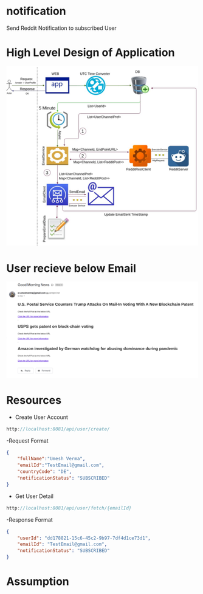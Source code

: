 # notification
Send Reddit Notification to subscribed User

# High Level Design of Application

![](notification.jpg) 

# User recieve below Email 
![](Template.png)

# Resources 

- Create User Account
```java
http://localhost:8081/api/user/create/
```
-Request Format
```json
{
	"fullName":"Umesh Verma",
	"emailId":"TestEmail@gmail.com",
	"countryCode": "DE",
	"notificationStatus": "SUBSCRIBED"
}
```

- Get User Detail
```java
http://localhost:8081/api/user/fetch/{emailId}
```
-Response Format
```json
{
    "userId": "dd178821-15c6-45c2-9b97-7df4d1ce73d1",
    "emailId": "TestEmail@gmail.com",
    "notificationStatus": "SUBSCRIBED"
}
```

# Assumption

